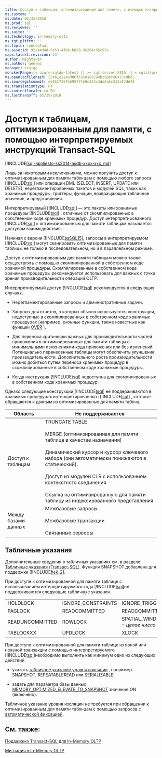 ```yaml
---
title: Доступ к таблицам, оптимизированным для памяти, с помощью интерпретируемых инструкций Transact-SQL | Документация Майкрософт
ms.custom: ''
ms.date: 05/31/2016
ms.prod: sql
ms.reviewer: ''
ms.suite: ''
ms.technology: in-memory-oltp
ms.tgt_pltfrm: ''
ms.topic: conceptual
ms.assetid: 92a44d4d-0e53-4fb0-b890-de264c65c95a
caps.latest.revision: 23
author: MightyPen
ms.author: genemi
manager: craigg
monikerRange: = azure-sqldw-latest || >= sql-server-2016 || = sqlallproducts-allversions
ms.openlocfilehash: 554b1c2240d06fc0c9180594bc00ecc6473c9bd5
ms.sourcegitcommit: ee661730fb695774b9c483c3dd0a6c314e17ddf8
ms.translationtype: HT
ms.contentlocale: ru-RU
ms.lasthandoff: 05/19/2018
---
```

# <a name="accessing-memory-optimized-tables-using-interpreted-transact-sql"></a>Доступ к таблицам, оптимизированным для памяти, с помощью интерпретируемых инструкций Transact-SQL
[!INCLUDE[tsql-appliesto-ss2014-asdb-xxxx-xxx_md](../../includes/tsql-appliesto-ss2014-asdb-xxxx-xxx-md.md)]

 Лишь за некоторыми исключениями, можно получить доступ к оптимизированным для памяти таблицам с помощью любого запроса [!INCLUDE[tsql](../../includes/tsql-md.md)] или операции DML (SELECT, INSERT, UPDATE или DELETE), нерегламентированных пакетов и модулей SQL, таких как хранимые процедуры, триггеры, функции, возвращающие табличное значение, и представления.  
  
Интерпретируемый [!INCLUDE[tsql](../../includes/tsql-md.md)] — это пакеты или хранимые процедуры [!INCLUDE[tsql](../../includes/tsql-md.md)] , отличные от скомпилированных в собственном коде хранимых процедур. Доступ интерпретированного [!INCLUDE[tsql](../../includes/tsql-md.md)] к оптимизированным для памяти таблицам называется доступом взаимодействия.  

Начиная с версии [!INCLUDE[ssSQL15](../../includes/sssql15-md.md)], запросы в интерпретируемом [!INCLUDE[tsql](../../includes/tsql-md.md)] могут сканировать оптимизированные для памяти таблицы не только в последовательном, но и в параллельном режиме.

Доступ к оптимизированным для памяти таблицам можно также осуществлять с помощью скомпилированной в собственном коде хранимой процедуры. Скомпилированные в собственном коде хранимые процедуры рекомендуется использовать для важных с точки зрения производительности операций OLTP.  
  
Интерпретируемый доступ [!INCLUDE[tsql](../../includes/tsql-md.md)] рекомендуется в следующих случаях.  
  
- Нерегламентированные запросы и административные задачи.  
  
- Запросы для отчетов, в которых обычно используются конструкции, недоступные в скомпилированных в собственном коде хранимых процедурах (например, *оконные* функции, также известные как функции [OVER](../../t-sql/queries/select-over-clause-transact-sql.md) ).  
  
- Для переноса критически важных для производительности частей приложения в оптимизированные для памяти таблицы с минимальными изменениями кода приложения или без изменений. Потенциально перенесенные таблицы могут обеспечить улучшение производительности. Дополнительного роста производительности можно добиться путем переноса хранимых процедур в скомпилированные в собственном коде хранимые процедуры.  
  
- Когда инструкция [!INCLUDE[tsql](../../includes/tsql-md.md)] недоступна для скомпилированных в собственном коде хранимых процедур.  
  
Однако следующие конструкции [!INCLUDE[tsql](../../includes/tsql-md.md)] не поддерживаются в хранимых процедурах интерпретированного [!INCLUDE[tsql](../../includes/tsql-md.md)] , которые обращаются к данным из оптимизированных для памяти таблиц.  
  
|Область|Не поддерживается|  
|----------|-----------------|  
|Доступ к таблицам|TRUNCATE TABLE<br /><br /> MERGE (оптимизированная для памяти таблица в качестве назначения)<br /><br /> Динамический курсор и курсор ключевого набора (они автоматически понижаются в статический).<br /><br /> Доступ из модулей CLR с использованием контекстного соединения.<br /><br /> Ссылка на оптимизированную для памяти таблицу из индексированного представления|  
|Между базами данных|Межбазовые запросы<br /><br /> Межбазовые транзакции<br /><br /> Связанные серверы|  
  
## <a name="table-hints"></a>Табличные указания

Дополнительные сведения о табличных указаниях см. в разделе. [Табличные указания (Transact-SQL)](../../t-sql/queries/hints-transact-sql-table.md). Функция SNAPSHOT добавлена для поддержки [!INCLUDE[hek_2](../../includes/hek-2-md.md)].  
  
При доступе к оптимизированной для памяти таблице с использованием интерпретируемого кода [!INCLUDE[tsql](../../includes/tsql-md.md)]не поддерживаются следующие табличные указания.  

  
|||||  
|-|-|-|-|  
|HOLDLOCK|IGNORE_CONSTRAINTS|IGNORE_TRIGGERS|NOWAIT|  
|PAGLOCK|READCOMMITTED|READCOMMITTEDLOCK|READPAST|  
|READUNCOMMITTED|ROWLOCK|SPATIAL_WINDOW_MAX_CELLS = *целое число*|TABLOCK|  
|TABLOCKXX|UPDLOCK|XLOCK||  
  

При доступе к оптимизированной для памяти таблице из явной или неявной транзакции с помощью интерпретируемого [!INCLUDE[tsql](../../includes/tsql-md.md)]необходимо выполнить как минимум одно из следующих действий:  
  
- указать [табличное указание уровня изоляции](../../relational-databases/in-memory-oltp/transactions-with-memory-optimized-tables.md) , например SNAPSHOT, REPEATABLEREAD или SERIALIZABLE;  
  
- задать для параметра базы данных [MEMORY_OPTIMIZED_ELEVATE_TO_SNAPSHOT](../../t-sql/statements/alter-database-transact-sql-set-options.md) значение ON (включено).  
  
Табличное указание уровня изоляции не требуется при обращении к оптимизированным для памяти таблицам с помощью запросов с [автоматической фиксацией](http://msdn.microsoft.com/en-us/c8de5b60-d147-492d-b601-2eeae8511d00).  
  
## <a name="see-also"></a>См. также:

[Поддержка Transact-SQL для In-Memory OLTP](../../relational-databases/in-memory-oltp/transact-sql-support-for-in-memory-oltp.md)   

[Миграция в In-Memory OLTP](../../relational-databases/in-memory-oltp/migrating-to-in-memory-oltp.md)  

